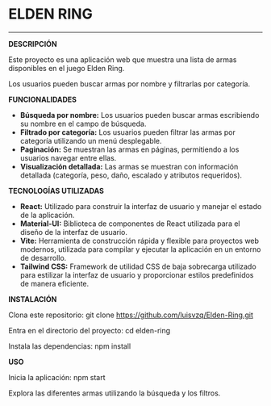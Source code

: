 
# **ELDEN RING**


------------



**DESCRIPCIÓN**

Este proyecto es una aplicación web que muestra una lista de armas disponibles en el juego Elden Ring. 

Los usuarios pueden buscar armas por nombre y filtrarlas por categoría.



**FUNCIONALIDADES**
- **Búsqueda por nombre:** Los usuarios pueden buscar armas escribiendo su nombre en el campo de búsqueda.
- **Filtrado por categoría:** Los usuarios pueden filtrar las armas por categoría utilizando un menú desplegable.
- **Paginación:** Se muestran las armas en páginas, permitiendo a los usuarios navegar entre ellas.
- **Visualización detallada:** Las armas se muestran con información detallada (categoría, peso, daño, escalado y atributos requeridos).



**TECNOLOGÍAS UTILIZADAS**
- **React:** Utilizado para construir la interfaz de usuario y manejar el estado de la aplicación.
- **Material-UI:** Biblioteca de componentes de React utilizada para el diseño de la interfaz de usuario.
- **Vite:** Herramienta de construcción rápida y flexible para proyectos web modernos, utilizada para compilar y ejecutar la aplicación en un entorno de desarrollo.
- **Tailwind CSS:** Framework de utilidad CSS de baja sobrecarga utilizado para estilizar la interfaz de usuario y proporcionar estilos predefinidos de manera eficiente.



**INSTALACIÓN**

Clona este repositorio: git clone https://github.com/luisvzq/Elden-Ring.git

Entra en el directorio del proyecto: cd elden-ring

Instala las dependencias: npm install



**USO**

Inicia la aplicación: npm start

Explora las diferentes armas utilizando la búsqueda y los filtros.
